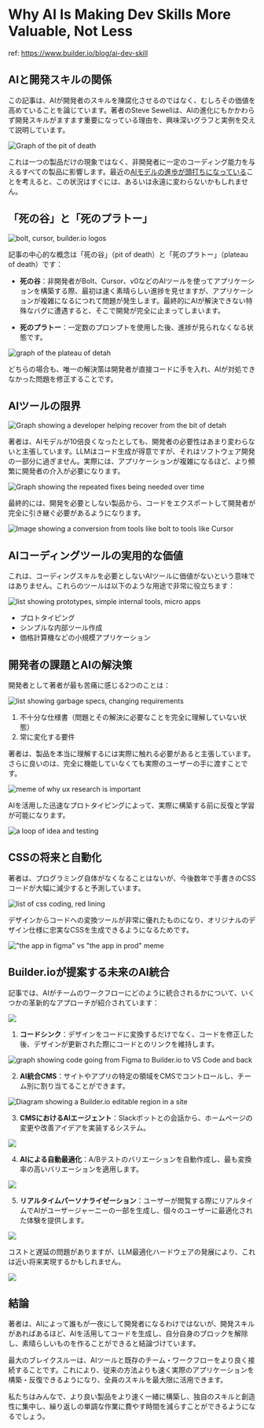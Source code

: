 # Why AI Is Making Dev Skills More Valuable, Not Less

ref: <https://www.builder.io/blog/ai-dev-skill>

## AIと開発スキルの関係

この記事は、AIが開発者のスキルを陳腐化させるのではなく、むしろその価値を高めていることを論じています。著者のSteve Sewellは、AIの進化にもかかわらず開発スキルがますます重要になっている理由を、興味深いグラフと実例を交えて説明しています。

![Graph of the pit of death](https://cdn.builder.io/api/v1/image/assets%2FYJIGb4i01jvw0SRdL5Bt%2Fc8407ea276e7418a8be29398fa8b433b?width=705)

これは一つの製品だけの現象ではなく、非開発者に一定のコーディング能力を与えるすべての製品に影響します。最近の[AIモデルの進歩が頭打ちになっている](https://www.builder.io/blog/ai-lie)ことを考えると、この状況はすぐには、あるいは永遠に変わらないかもしれません。

## 「死の谷」と「死のプラトー」

![bolt, cursor, builder.io logos](https://cdn.builder.io/api/v1/image/assets%2FYJIGb4i01jvw0SRdL5Bt%2F55d7040abb3b4a03a97d681728f4ab46?width=705)

記事の中心的な概念は「死の谷」（pit of death）と「死のプラトー」（plateau of death）です：

- **死の谷**：非開発者がBolt、Cursor、v0などのAIツールを使ってアプリケーションを構築する際、最初は速く素晴らしい進捗を見せますが、アプリケーションが複雑になるにつれて問題が発生します。最終的にAIが解決できない特殊なバグに遭遇すると、そこで開発が完全に止まってしまいます。

- **死のプラトー**：一定数のプロンプトを使用した後、進捗が見られなくなる状態です。

![graph of the plateau of detah](https://cdn.builder.io/api/v1/image/assets%2FYJIGb4i01jvw0SRdL5Bt%2F73e65b367fa3421d9de148d64efbcc69?width=705)

どちらの場合も、唯一の解決策は開発者が直接コードに手を入れ、AIが対処できなかった問題を修正することです。

## AIツールの限界

![Graph showing a developer helping recover from the bit of detah](https://cdn.builder.io/api/v1/image/assets%2FYJIGb4i01jvw0SRdL5Bt%2F191c7eb6b87b48a9838a298e8ac92fe9?width=705)

著者は、AIモデルが10倍良くなったとしても、開発者の必要性はあまり変わらないと主張しています。LLMはコード生成が得意ですが、それはソフトウェア開発の一部分に過ぎません。実際には、アプリケーションが複雑になるほど、より頻繁に開発者の介入が必要になります。

![Graph showing the repeated fixes being needed over time](https://cdn.builder.io/api/v1/image/assets%2FYJIGb4i01jvw0SRdL5Bt%2F43bc777097c24efc9672eaa34bc7d1ea?width=705)

最終的には、開発を必要としない製品から、コードをエクスポートして開発者が完全に引き継ぐ必要があるようになります。

![Image showing a conversion from tools like bolt to tools like Cursor](https://cdn.builder.io/api/v1/image/assets%2FYJIGb4i01jvw0SRdL5Bt%2Fee7a03b51c2b409da0ccac2c28ccdee3?width=705)

## AIコーディングツールの実用的な価値

これは、コーディングスキルを必要としないAIツールに価値がないという意味ではありません。これらのツールは以下のような用途で非常に役立ちます：

![list showing prototypes, simple internal tools, micro apps](https://cdn.builder.io/api/v1/image/assets%2FYJIGb4i01jvw0SRdL5Bt%2Fd68a359e9c094569a037f1d8ba3cb1fa?width=705)

- プロトタイピング
- シンプルな内部ツール作成
- 価格計算機などの小規模アプリケーション

## 開発者の課題とAIの解決策

開発者として著者が最も苦痛に感じる2つのことは：

![list showing garbage specs, changing requirements](https://cdn.builder.io/api/v1/image/assets%2FYJIGb4i01jvw0SRdL5Bt%2F05d86e85c87d4211bd9484901627a1e3?width=705)

1. 不十分な仕様書（問題とその解決に必要なことを完全に理解していない状態）
2. 常に変化する要件

著者は、製品を本当に理解するには実際に触れる必要があると主張しています。さらに良いのは、完全に機能していなくても実際のユーザーの手に渡すことです。

![meme of why ux research is important](https://cdn.builder.io/api/v1/image/assets%2FYJIGb4i01jvw0SRdL5Bt%2Fad173153345d4e249c3b4a307b19cc88?width=705)

AIを活用した迅速なプロトタイピングによって、実際に構築する前に反復と学習が可能になります。

![a loop of idea and testing](https://cdn.builder.io/api/v1/image/assets%2FYJIGb4i01jvw0SRdL5Bt%2Ff1e65f10a3cb434fa90363c951c529cb?width=705)

## CSSの将来と自動化

著者は、プログラミング自体がなくなることはないが、今後数年で手書きのCSSコードが大幅に減少すると予測しています。

![list of css coding, red lining](https://cdn.builder.io/api/v1/image/assets%2FYJIGb4i01jvw0SRdL5Bt%2Fc0a5f90d68c34712af6bb4ede416a71a?width=705)

デザインからコードへの変換ツールが非常に優れたものになり、オリジナルのデザイン仕様に忠実なCSSを生成できるようになるためです。

!["the app in figma" vs "the app in prod" meme](https://cdn.builder.io/api/v1/image/assets%2FYJIGb4i01jvw0SRdL5Bt%2F6233ab72b55e4799b36cb6a8e53c15c6?width=705)

## Builder.ioが提案する未来のAI統合

記事では、AIがチームのワークフローにどのように統合されるかについて、いくつかの革新的なアプローチが紹介されています：

![](https://cdn.builder.io/api/v1/image/assets%2FYJIGb4i01jvw0SRdL5Bt%2Ff34bdb8ec4a64086874a8e4012c44369?width=705)

1. **コードシンク**：デザインをコードに変換するだけでなく、コードを修正した後、デザインが更新された際にコードとのリンクを維持します。

![graph showing code going from Figma to Builder.io to VS Code and back](https://cdn.builder.io/api/v1/image/assets%2FYJIGb4i01jvw0SRdL5Bt%2F32accdd553c94c4b955a575c1ed03911?width=705)

2. **AI統合CMS**：サイトやアプリの特定の領域をCMSでコントロールし、チーム別に割り当てることができます。

![Diagram showing a Builder.io editable region in a site](https://cdn.builder.io/api/v1/image/assets%2FYJIGb4i01jvw0SRdL5Bt%2F672f55650b354b77bcdaa98d5510ac0d?width=705)

3. **CMSにおけるAIエージェント**：Slackボットとの会話から、ホームページの変更や改善アイデアを実装するシステム。

![](https://cdn.builder.io/api/v1/image/assets%2FYJIGb4i01jvw0SRdL5Bt%2F59978ee99c8541a290c1f534f3809c05?width=705)

4. **AIによる自動最適化**：A/Bテストのバリエーションを自動作成し、最も変換率の高いバリエーションを適用します。

![](https://cdn.builder.io/api/v1/image/assets%2FYJIGb4i01jvw0SRdL5Bt%2Fb4322e6363bc42639de6535391f3ef77?width=705)

5. **リアルタイムパーソナライゼーション**：ユーザーが閲覧する際にリアルタイムでAIがユーザージャーニーの一部を生成し、個々のユーザーに最適化された体験を提供します。

![](https://cdn.builder.io/api/v1/image/assets%2FYJIGb4i01jvw0SRdL5Bt%2Fbb79eb313ab44dc6b821a6d87e5dff7c?width=705)

コストと遅延の問題がありますが、LLM最適化ハードウェアの発展により、これは近い将来実現するかもしれません。

![](https://cdn.builder.io/api/v1/image/assets%2FYJIGb4i01jvw0SRdL5Bt%2F2b77afa8de274740b5966a159c574bab?width=705)

## 結論

著者は、AIによって誰もが一夜にして開発者になるわけではないが、開発スキルがあればあるほど、AIを活用してコードを生成し、自分自身のブロックを解除し、素晴らしいものを作ることができると結論づけています。

最大のブレイクスルーは、AIツールと既存のチーム・ワークフローをより良く接続することです。これにより、従来の方法よりも速く実際のアプリケーションを構築・反復できるようになり、全員のスキルを最大限に活用できます。

私たちはみんなで、より良い製品をより速く一緒に構築し、独自のスキルと創造性に集中し、繰り返しの単調な作業に費やす時間を減らすことができるようになるでしょう。
